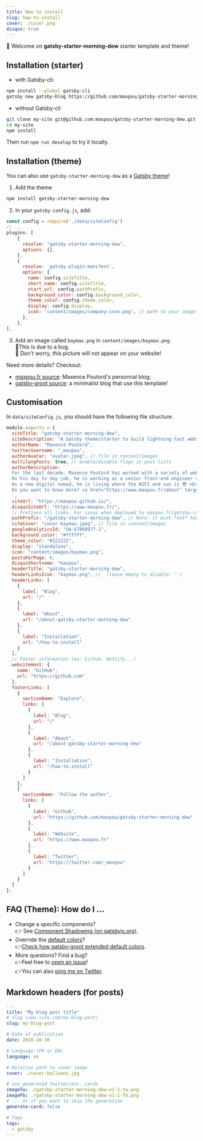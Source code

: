 ```yaml
---
title: How to install
slug: how-to-install
cover: ./cover.png
disqus: true
---
```


👋 Welcome on **gatsby-starter-morning-dew** starter template and theme!

## Installation (starter)

- with Gatsby-cli:

```bash
npm install --global gatsby-cli
gatsby new gatsby-blog https://github.com/maxpou/gatsby-starter-morning-dew
```

- without Gatsby-cli

```bash
git clone my-site git@github.com:maxpou/gatsby-starter-morning-dew.git
cd my-site
npm install
```

Then run `npm run develop` to try it locally.

## Installation (theme)

You can also use `gatsby-starter-morning-dew` as a [Gatsby theme](https://www.gatsbyjs.org/blog/2018-11-11-introducing-gatsby-themes/)!

1. Add the theme

```bash
npm install gatsby-starter-morning-dew
```

2. In your `gatsby-config.js`, add:

```js
const config = require('./data/siteConfig')
// ...
plugins: [
    {
      resolve: "gatsby-starter-morning-dew",
      options: {},
    },
    {
      resolve: `gatsby-plugin-manifest`,
      options: {
        name: config.siteTitle,
        short_name: config.siteTitle,
        start_url: config.pathPrefix,
        background_color: config.background_color,
        theme_color: config.theme_color,
        display: config.display,
        icon: 'content/images/company-icon.png', // path to your image
      },
    },
],
```

3. Add an image called `baymax.png` in `content/images/baymax.png`.  
   🐞This is due to a bug.  
   😬 Don't worry, this picture will not appear on your website!

Need more details? Checkout:

- [maxpou.fr source](https://github.com/maxpou/maxpou.fr): Maxence Poutord's personnal blog;
- [gatsby-groot source](https://github.com/maxpou/gatsby-groot/): a minimalist blog that use this template!

## Customisation

In `data/siteConfig.js`, you should have the following file structure:

```js
module.exports = {
  siteTitle: "gatsby-starter-morning-dew",
  siteDescription: "A Gatsby theme/starter to build lightning-fast websites",
  authorName: "Maxence Poutord",
  twitterUsername: "_maxpou",
  authorAvatar: "avatar.jpeg", // file in content/images
  multilangPosts: true, // enable/disable flags in post lists
  authorDescription: `
  For the last decade, Maxence Poutord has worked with a variety of web technologies. He is currently focused on front-end development.
  On his day to day job, he is working as a senior front-end engineer at VSware. He is also a frequent tech speaker and a mentor.
  As a new digital nomad, he is living where the WIFI and sun is 😎 <br>
  Do you want to know more? <a href="https://www.maxpou.fr/about" target="_blank">Visit my website!</a>
  `,
  siteUrl: "https://maxpou.github.io/",
  disqusSiteUrl: "https://www.maxpou.fr/",
  // Prefixes all links. For cases when deployed to maxpou.fr/gatsby-starter-morning-dew/
  pathPrefix: "/gatsby-starter-morning-dew", // Note: it must *not* have a trailing slash.
  siteCover: "cover-baymax.jpeg", // file in content/images
  googleAnalyticsId: "UA-67868977-1",
  background_color: "#ffffff",
  theme_color: "#222222",
  display: "standalone",
  icon: "content/images/baymax.png",
  postsPerPage: 6,
  disqusShortname: "maxpou",
  headerTitle: "gatsby-starter-morning-dew",
  headerLinksIcon: "baymax.png", //  (leave empty to disable: '')
  headerLinks: [
    {
      label: "Blog",
      url: "/"
    },
    {
      label: "About",
      url: "/about-gatsby-starter-morning-dew"
    },
    {
      label: "Installation",
      url: "/how-to-install"
    }
  ],
  // Footer information (ex: Github, Netlify...)
  websiteHost: {
    name: "GitHub",
    url: "https://github.com"
  },
  footerLinks: [
    {
      sectionName: "Explore",
      links: [
        {
          label: "Blog",
          url: "/"
        },
        {
          label: "About",
          url: "/about-gatsby-starter-morning-dew"
        },
        {
          label: "Installation",
          url: "/how-to-install"
        }
      ]
    },
    {
      sectionName: "Follow the author",
      links: [
        {
          label: "Github",
          url: "https://github.com/maxpou/gatsby-starter-morning-dew"
        },
        {
          label: "Website",
          url: "https://www.maxpou.fr"
        },
        {
          label: "Twitter",
          url: "https://twitter.com/_maxpou"
        }
      ]
    }
  ]
};
```

## FAQ (Theme): How do I ...

- Change a specific components?  
  👉 See [Component Shadowing (on gatsbyjs.org)](https://www.gatsbyjs.org/blog/2019-04-29-component-shadowing/).
- Override the [default colors](https://github.com/maxpou/gatsby-starter-morning-dew/blob/master/src/tokens/colors.js)?  
  👉[Check how gatsby-groot extended default colors](https://github.com/maxpou/gatsby-groot/blob/master/src/gatsby-starter-morning-dew/theme.js).
- More questions? Find a bug?  
  👉Feel free to [open an issue](https://github.com/maxpou/gatsby-starter-morning-dew/issues/new)!  
  👉You can also [ping me on Twitter](https://twitter.com/_maxpou).

## Markdown headers (for posts)

```yaml
---
title: "My blog post title"
# Slug (www.site.com/my-blog-post)
slug: my-blog-post

# Date of publication
date: 2018-10-30

# Language (FR or EN)
language: en

# Relative path to cover image
cover: ./cover-balloons.jpg

# use generated Twitter/etc. cards
imageTw: ./gatsby-starter-morning-dew-v1-1-tw.png
imageFb: ./gatsby-starter-morning-dew-v1-1-fb.png
# ... or if you want to skip the generation
generate-card: false

# Tags
tags:
  - gatsby
---

```
